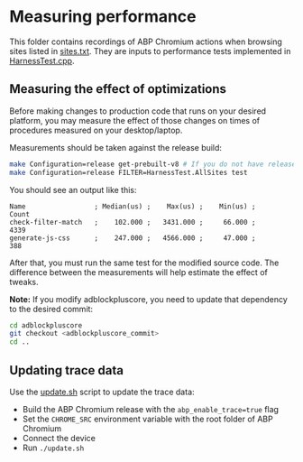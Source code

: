 # Measuring performance

This folder contains recordings of ABP Chromium actions when browsing sites listed in [sites.txt](sites.txt). They are inputs to performance tests implemented in [HarnessTest.cpp](../test/HarnessTest.cpp).

## Measuring the effect of optimizations

Before making changes to production code that runs on your desired platform, you may measure the effect of those changes on times of procedures measured on your desktop/laptop.

Measurements should be taken against the release build:

```bash
make Configuration=release get-prebuilt-v8 # If you do not have release V8, only needed once
make Configuration=release FILTER=HarnessTest.AllSites test
```

You should see an output like this:

```
Name                 ; Median(us) ;    Max(us) ;    Min(us) ;      Count
check-filter-match   ;    102.000 ;   3431.000 ;     66.000 ;       4339
generate-js-css      ;    247.000 ;   4566.000 ;     47.000 ;        388
```

After that, you must run the same test for the modified source code. The difference between the measurements will help estimate the effect of tweaks.

**Note:** If you modify adblockpluscore, you need to update that dependency to the desired commit:

```bash
cd adblockpluscore
git checkout <adblockpluscore_commit>
cd ..
```

## Updating trace data

Use the [update.sh](update.sh) script to update the trace data:

* Build the ABP Chromium release with the `abp_enable_trace=true` flag
* Set the `CHROME_SRC` environment variable with the root folder of ABP Chromium
* Connect the device
* Run `./update.sh`

